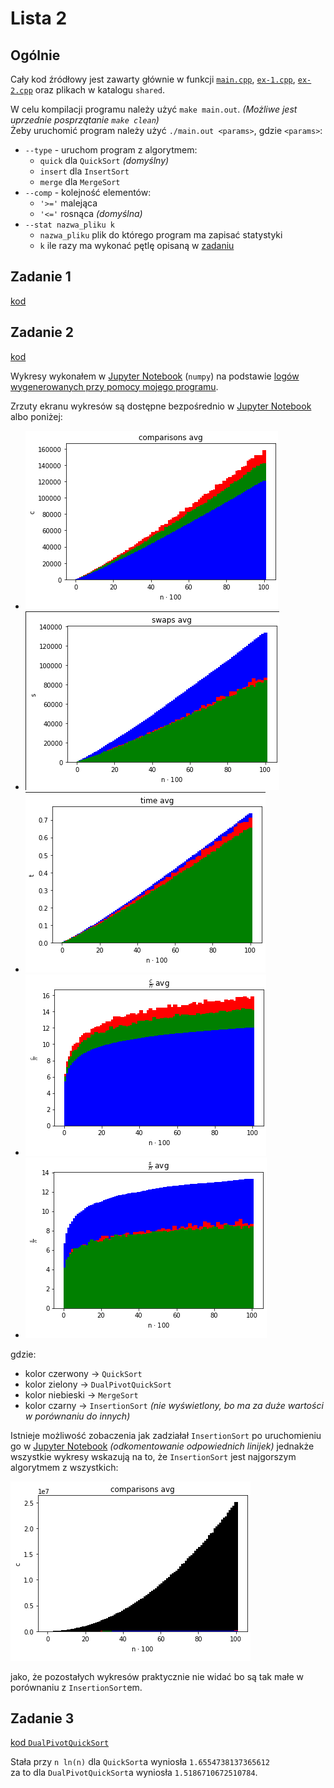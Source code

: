 # Lista 2

## Ogólnie

Cały kod źródłowy jest zawarty głównie w funkcji [`main.cpp`](main.cpp), [`ex-1.cpp`](ex-1.cpp), [`ex-2.cpp`](ex-2.cpp) oraz plikach w katalogu `shared`.

W celu kompilacji programu należy użyć `make main.out`. *(Możliwe jest uprzednie posprzątanie `make clean`)*\
Żeby uruchomić program należy użyć `./main.out <params>`, gdzie `<params>`:

- `--type` - uruchom program z algorytmem:
  - `quick` dla `QuickSort` *(domyślny)*
  - `insert` dla `InsertSort`
  - `merge` dla `MergeSort`
- `--comp` - kolejność elementów:
  - `'>='` malejąca
  - `'<='` rosnąca *(domyślna)*
- `--stat nazwa_pliku k`
  - `nazwa_pliku` plik do którego program ma zapisać statystyki
  - `k` ile razy ma wykonać pętlę opisaną w [zadaniu](https://cs.pwr.edu.pl/golebiewski/teaching/1920/aisd/lab2.pdf)

## Zadanie 1

[kod](ex-1.cpp)

## Zadanie 2

[kod](ex-2.cpp)

Wykresy wykonałem w [Jupyter Notebook](ex-2-stats/charts.ipynb) (`numpy`) na podstawie [logów wygenerowanych przy pomocy mojego programu](ex-2-stats/logs/dual-k-10.log).

Zrzuty ekranu wykresów są dostępne bezpośrednio w [Jupyter Notebook](ex-2-stats/charts.ipynb) albo poniżej:

- ![comparisons](ex-2-stats/comparisons-avg.png)
- ![swaps](ex-2-stats/swaps-avg.png)
- ![time](ex-2-stats/time-avg.png)
- ![c over n](ex-2-stats/c-over-n.png)
- ![s over n](ex-2-stats/s-over-n.png)

gdzie:
- kolor czerwony -> `QuickSort`
- kolor zielony -> `DualPivotQuickSort`
- kolor niebieski -> `MergeSort`
- kolor czarny -> `InsertionSort` *(nie wyświetlony, bo ma za duże wartości w porównaniu do innych)*

Istnieje możliwość zobaczenia jak zadziałał `InsertionSort` po uruchomieniu go w [Jupyter Notebook](ex-2-stats/charts.ipynb) *(odkomentowanie odpowiednich linijek)* jednakże wszystkie wykresy wskazują na to, że `InsertionSort` jest najgorszym algorytmem z wszystkich:

![insertion sort](ex-2-stats/insertion-sort.png)

jako, że pozostałych wykresów praktycznie nie widać bo są tak małe w porównaniu z `InsertionSort`em.

## Zadanie 3

[kod `DualPivotQuickSort`](shared/algorithms/dual-pivot-quick-sort.cpp)

Stała przy `n ln(n)` dla `QuickSort`a wyniosła `1.6554738137365612`\
za to dla `DualPivotQuickSort`a wyniosła `1.5186710672510784`.
